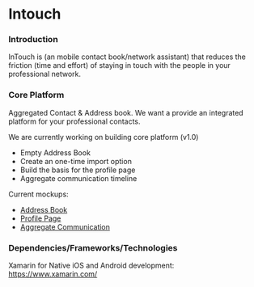 <h1> Intouch </h1>

<h3> Introduction </h3>

InTouch is (an mobile contact book/network assistant) that reduces the friction (time and effort) of staying in touch with the people in your professional network.

<h3> Core Platform </h3>

Aggregated Contact & Address book. We want a provide an integrated platform for your professional contacts.

We are currently working on building core platform (v1.0)
<ul style="list-style-type:disc">
  <li>Empty Address Book</li>
  <li>Create an one-time import option</li>
  <li>Build the basis for the profile page</li>
  <li>Aggregate communication timeline</li>
</ul>

Current mockups:

<ul style="list-style-type:disc">
  <li><a href="https://drive.google.com/open?id=0BzXbtY5kCYAtalo5czRuZXhWbjQ"> Address Book </a></li>
  <li><a href="https://drive.google.com/open?id=0BzXbtY5kCYAtZV9jbUtuMHpfV3M"> Profile Page </a></li>
  <li><a href="https://drive.google.com/open?id=0BzXbtY5kCYAtSUd5eGl3aFV4aHM"> Aggregate Communication </a></li>
</ul>

<h3> Dependencies/Frameworks/Technologies </h3>

Xamarin for Native iOS and Android development: https://www.xamarin.com/


